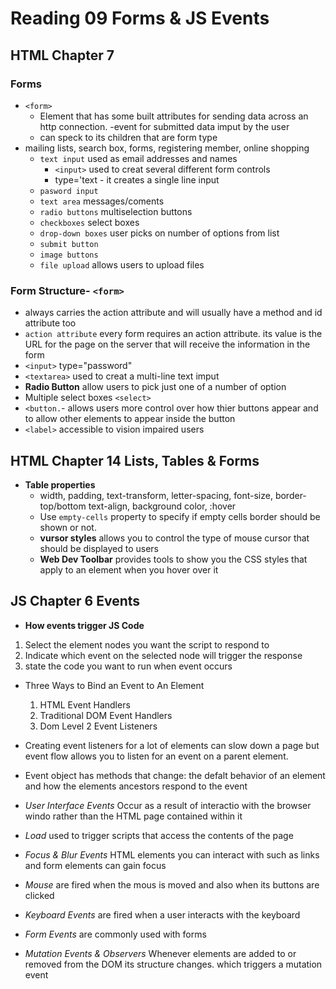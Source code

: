 # Reading 09 Forms & JS Events

## HTML Chapter 7

### Forms
- `<form>` 
  - Element that has some built attributes for sending data across an http connection.
  -event for submitted data imput by the user
  - can speck to its children that are form type
- mailing lists, search box, forms, registering member, online shopping
  - `text input` used as email addresses and names
    - `<input>` used to creat several different form controls
    - type='text - it creates a single line input
  - `pasword input`
  - `text area` messages/coments
  - `radio buttons` multiselection buttons
  - `checkboxes` select boxes
  - `drop-down boxes` user picks on number of options from list
  - `submit button`
  - `image buttons`
  - `file upload` allows users to upload files

### Form Structure- `<form>`
- always carries the action attribute and will usually have a method and id attribute too
- `action attribute` every form requires an action attribute. its value is the URL for the page on the server that will receive the information in the form
- `<input>` type="password" 
- `<textarea>` used to creat a multi-line text imput
- **Radio Button** allow users to pick just one of a number of option
- Multiple select boxes `<select>`
- `<button.`- allows users more control over how thier buttons appear and to allow other elements to appear inside the button
- `<label>` accessible to vision impaired users

## HTML Chapter 14 Lists, Tables & Forms

- **Table properties**
  - width, padding, text-transform, letter-spacing, font-size, border-top/bottom text-align, background color, :hover
  - Use `empty-cells` property to specify if empty cells border should be shown or not.
  - **vursor styles** allows you to control the type of mouse cursor that should be displayed to users
  - **Web Dev Toolbar** provides tools to show you the CSS styles that apply to an element when you hover over it

## JS Chapter 6 Events

- **How events trigger JS Code**

 1. Select the element nodes you want the script to respond to
 2. Indicate which event on the selected node will trigger the response
 3. state the code you want to run when event occurs
 
- Three Ways to Bind an Event to An Element
  
  1. HTML Event Handlers
  2. Traditional DOM Event Handlers
  3. Dom Level 2 Event Listeners

- Creating event listeners for a lot of elements can slow down a page but event flow allows you to listen for an event on a parent element.
- Event object has methods that change: the defalt behavior of an element and how the elements ancestors respond to the event
- *User Interface Events* Occur as a result of interactio with the browser windo rather than the HTML page contained within it
- *Load* used to trigger scripts that access the contents of the page
- *Focus & Blur Events* HTML elements you can interact with such as links and form elements can gain focus
- *Mouse* are fired when the mous is moved and also when its buttons are clicked
- *Keyboard Events* are fired when a user interacts with the keyboard
- *Form Events* are commonly used with forms
- *Mutation Events & Observers* Whenever elements are added to or removed from the DOM its structure changes. which triggers a mutation event
